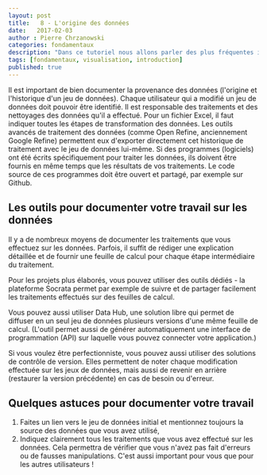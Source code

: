 ```yaml
---
layout: post
title:   8 - L'origine des données
date:   2017-02-03
author : Pierre Chrzanowski	
categories: fondamentaux
description: "Dans ce tutoriel nous allons parler des plus fréquentes idées fausses et des pièges à éviter quand on commence à analyser et visualiser des données. C'est seulement quand on connaît les erreurs habituelles qu'on peut les éviter dans son propre travail et les détecter quand elles sont citées par erreur dans le travail des autres."
tags: [fondamentaux, visualisation, introduction]
published: true
---
```


Il est important de bien documenter la provenance des données (l'origine et l'historique d'un jeu de données). Chaque utilisateur qui a modifié un jeu de données doit pouvoir être identifié. Il est responsable des traitements et des nettoyages des données qu'il a effectué. Pour un fichier Excel, il faut indiquer toutes les étapes de transformation des données. Les outils avancés de traitement des données (comme Open Refine, anciennement Google Refine) permettent eux d'exporter directement cet historique de traitement avec le jeu de données lui-même. Si des programmes (logiciels) ont été écrits spécifiquement pour traiter les données, ils doivent être fournis en même temps que les résultats de vos traitements. Le code source de ces programmes doit être ouvert et partagé, par exemple sur Github.

## Les outils pour documenter votre travail sur les données

Il y a de nombreux moyens de documenter les traitements que vous effectuez sur les données. Parfois, il suffit de rédiger une explication détaillée et de fournir une feuille de calcul pour chaque étape intermédiaire du traitement.

Pour les projets plus élaborés, vous pouvez utiliser des outils dédiés - la plateforme Socrata permet par exemple de suivre et de partager facilement les traitements effectués sur des feuilles de calcul.

Vous pouvez aussi utiliser Data Hub, une solution libre qui permet de diffuser en un seul jeu de données plusieurs versions d'une même feuille de calcul. (L'outil permet aussi de générer automatiquement une interface de programmation (API) sur laquelle vous pouvez connecter votre application.)

Si vous voulez être perfectionniste, vous pouvez aussi utiliser des solutions de contrôle de version. Elles permettent de noter chaque modification effectuée sur les jeux de données, mais aussi de revenir en arrière (restaurer la version précédente) en cas de besoin ou d'erreur. 

## Quelques astuces pour documenter votre travail 
1. Faites un lien vers le jeu de données initial et mentionnez toujours la source des données que vous avez utilisé, 
2. Indiquez clairement tous les traitements que vous avez effectué sur les données. Cela permettra de vérifier que vous n'avez pas fait d'erreurs ou de fausses manipulations. 
C'est aussi important pour vous que pour les autres utilisateurs !
